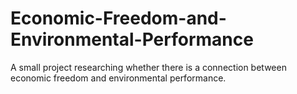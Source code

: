 # Economic-Freedom-and-Environmental-Performance
A small project researching whether there is a connection between economic freedom and environmental performance.
